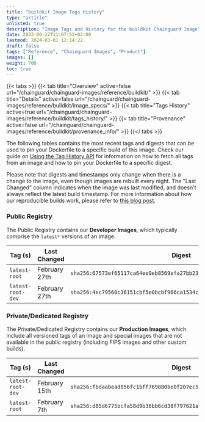 ```yaml
---
title: "buildkit Image Tags History"
type: "article"
unlisted: true
description: "Image Tags and History for the buildkit Chainguard Image"
date: 2023-06-22T11:07:52+02:00
lastmod: 2024-03-01 12:14:22
draft: false
tags: ["Reference", "Chainguard Images", "Product"]
images: []
weight: 700
toc: true
---
```


{{< tabs >}}
{{< tab title="Overview" active=false url="/chainguard/chainguard-images/reference/buildkit/" >}}
{{< tab title="Details" active=false url="/chainguard/chainguard-images/reference/buildkit/image_specs/" >}}
{{< tab title="Tags History" active=true url="/chainguard/chainguard-images/reference/buildkit/tags_history/" >}}
{{< tab title="Provenance" active=false url="/chainguard/chainguard-images/reference/buildkit/provenance_info/" >}}
{{</ tabs >}}

The following tables contains the most recent tags and digests that can be used to pin your Dockerfile to a specific build of this image. Check our guide on [Using the Tag History API](/chainguard/chainguard-images/using-the-tag-history-api/) for information on how to fetch all tags from an image and how to pin your Dockerfile to a specific digest.

Please note that digests and timestamps only change when there is a change to the image, even though images are rebuilt every night. The "Last Changed" column indicates when the image was last modified, and doesn't always reflect the latest build timestamp. For more information about how our reproducible builds work, please refer to [this blog post](https://www.chainguard.dev/unchained/reproducing-chainguards-reproducible-image-builds).

### Public Registry
The Public Registry contains our **Developer Images**, which typically comprise the `latest*` versions of an image.

| Tag (s)            | Last Changed  | Digest                                                                    |
|--------------------|---------------|---------------------------------------------------------------------------|
|  `latest-root`     | February 27th | `sha256:67573ef65117ca64ee9eb8569efa27bb233fab9b57cc9e2d0f34f1fdb8dc9548` |
|  `latest-root-dev` | February 27th | `sha256:4ec79560c36151cbf5e0bcbf966ca1534c7f7d7d3a7a46128d93689d63739fe2` |


### Private/Dedicated Registry
The Private/Dedicated Registry contains our **Production Images**, which include all versioned tags of an image and special images that are not available in the public registry (including FIPS images and other custom builds).

| Tag (s)            | Last Changed  | Digest                                                                    |
|--------------------|---------------|---------------------------------------------------------------------------|
|  `latest-root-dev` | February 15th | `sha256:fbdaabead056fc1bff769880be0f207ec52f27a465cf8f22ecc8f39af6651241` |
|  `latest-root`     | February 7th  | `sha256:d85d6775bcfa58d9b36bb6cd38f797621a5dbf3bb9bd0a43c260256d8ebabe86` |

